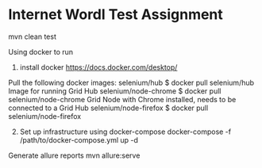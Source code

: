 # Internet Wordl Test Assignment



mvn clean test

Using docker to run 
1. install docker https://docs.docker.com/desktop/

Pull the following docker images:
selenium/hub
$ docker pull selenium/hub
Image for running Grid Hub
selenium/node-chrome
$ docker pull selenium/node-chrome
Grid Node with Chrome installed, needs to be connected to a Grid Hub
selenium/node-firefox
$ docker pull selenium/node-firefox

2. Set up infrastructure using docker-compose
docker-compose -f /path/to/docker-compose.yml up -d

Generate allure reports
mvn allure:serve
